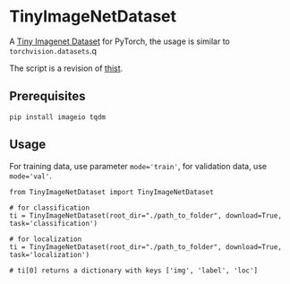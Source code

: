 # TinyImageNetDataset
A [Tiny Imagenet Dataset](http://cs231n.stanford.edu/reports/2017/pdfs/930.pdf) for PyTorch, the usage is similar to ```torchvision.datasets```.q

The script is a revision of [thist](https://gist.github.com/z-a-f/b862013c0dc2b540cf96a123a6766e54).

## Prerequisites
```
pip install imageio tqdm
```

## Usage
For training data, use parameter ```mode='train'```, for validation data, use ```mode='val'```.

```
from TinyImageNetDataset import TinyImageNetDataset

# for classification
ti = TinyImageNetDataset(root_dir="./path_to_folder", download=True, task='classification')

# for localization
ti = TinyImageNetDataset(root_dir="./path_to_folder", download=True, task='localization')

# ti[0] returns a dictionary with keys ['img', 'label', 'loc']
```
